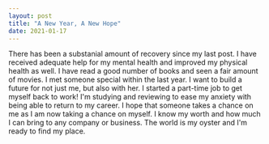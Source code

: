 ```yaml
---
layout: post
title: "A New Year, A New Hope"
date: 2021-01-17
---
```


There has been a substanial amount of recovery since my last post. I have received adequate help for my mental health and improved my physical health as well. I have read a good number of books and seen a fair amount of movies. I met someone special within the last year. I want to build a future for not just me, but also with her. I started a part-time job to get myself back to work! I'm studying and reviewing to ease my anxiety with being able to return to my career. I hope that someone takes a chance on me as I am now taking a chance on myself. I know my worth and how much I can bring to any company or business. The world is my oyster and I'm ready to find my place.